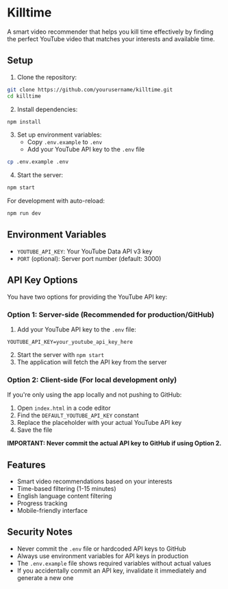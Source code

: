 # Killtime

A smart video recommender that helps you kill time effectively by finding the perfect YouTube video that matches your interests and available time.

## Setup

1. Clone the repository:
```bash
git clone https://github.com/yourusername/killtime.git
cd killtime
```

2. Install dependencies:
```bash
npm install
```

3. Set up environment variables:
   - Copy `.env.example` to `.env`
   - Add your YouTube API key to the `.env` file
```bash
cp .env.example .env
```

4. Start the server:
```bash
npm start
```

For development with auto-reload:
```bash
npm run dev
```

## Environment Variables

- `YOUTUBE_API_KEY`: Your YouTube Data API v3 key
- `PORT` (optional): Server port number (default: 3000)

## API Key Options

You have two options for providing the YouTube API key:

### Option 1: Server-side (Recommended for production/GitHub)
1. Add your YouTube API key to the `.env` file:
```
YOUTUBE_API_KEY=your_youtube_api_key_here
```
2. Start the server with `npm start`
3. The application will fetch the API key from the server

### Option 2: Client-side (For local development only)
If you're only using the app locally and not pushing to GitHub:
1. Open `index.html` in a code editor
2. Find the `DEFAULT_YOUTUBE_API_KEY` constant
3. Replace the placeholder with your actual YouTube API key
4. Save the file

**IMPORTANT: Never commit the actual API key to GitHub if using Option 2.**

## Features

- Smart video recommendations based on your interests
- Time-based filtering (1-15 minutes)
- English language content filtering
- Progress tracking
- Mobile-friendly interface

## Security Notes

- Never commit the `.env` file or hardcoded API keys to GitHub
- Always use environment variables for API keys in production
- The `.env.example` file shows required variables without actual values
- If you accidentally commit an API key, invalidate it immediately and generate a new one 